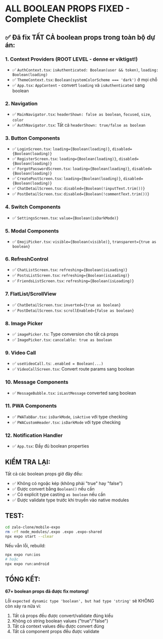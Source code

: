 # ALL BOOLEAN PROPS FIXED - Complete Checklist

## ✅ Đã fix TẤT CẢ boolean props trong toàn bộ dự án:

### 1. Context Providers (ROOT LEVEL - denne er viktigst!)
- ✅ `AuthContext.tsx`: `isAuthenticated: Boolean(user && token)`, `loading: Boolean(loading)`
- ✅ `ThemeContext.tsx`: `Boolean(systemColorScheme === 'dark')` ở mọi chỗ
- ✅ `App.tsx`: `AppContent` - convert `loading` và `isAuthenticated` sang boolean

### 2. Navigation
- ✅ `MainNavigator.tsx`: `headerShown: false as boolean`, `focused`, `size`, `color`
- ✅ `AuthNavigator.tsx`: Tất cả `headerShown: true/false as boolean`

### 3. Button Components
- ✅ `LoginScreen.tsx`: `loading={Boolean(loading)}`, `disabled={Boolean(loading)}`
- ✅ `RegisterScreen.tsx`: `loading={Boolean(loading)}`, `disabled={Boolean(loading)}`
- ✅ `ForgotPasswordScreen.tsx`: `loading={Boolean(loading)}`, `disabled={Boolean(loading)}`
- ✅ `CreatePostScreen.tsx`: `loading={Boolean(loading)}`, `disabled={Boolean(loading)}`
- ✅ `ChatDetailScreen.tsx`: `disabled={Boolean(!inputText.trim())}`
- ✅ `PostDetailScreen.tsx`: `disabled={Boolean(!commentText.trim())}`

### 4. Switch Components
- ✅ `SettingsScreen.tsx`: `value={Boolean(isDarkMode)}`

### 5. Modal Components
- ✅ `EmojiPicker.tsx`: `visible={Boolean(visible)}`, `transparent={true as boolean}`

### 6. RefreshControl
- ✅ `ChatListScreen.tsx`: `refreshing={Boolean(isLoading)}`
- ✅ `PostsListScreen.tsx`: `refreshing={Boolean(isLoading)}`
- ✅ `FriendsListScreen.tsx`: `refreshing={Boolean(isLoading)}`

### 7. FlatList/ScrollView
- ✅ `ChatDetailScreen.tsx`: `inverted={true as boolean}`
- ✅ `PostDetailScreen.tsx`: `scrollEnabled={false as boolean}`

### 8. Image Picker
- ✅ `imagePicker.ts`: Type conversion cho tất cả props
- ✅ `ImagePicker.tsx`: `cancelable: true as boolean`

### 9. Video Call
- ✅ `useVideoCall.ts`: `.enabled = Boolean(...)`
- ✅ `VideoCallScreen.tsx`: Convert route params sang boolean

### 10. Message Components
- ✅ `MessageBubble.tsx`: `isLastMessage` converted sang boolean

### 11. PWA Components
- ✅ `PWATabBar.tsx`: `isDarkMode`, `isActive` với type checking
- ✅ `PWACustomHeader.tsx`: `isDarkMode` với type checking

### 12. Notification Handler
- ✅ `App.tsx`: Đầy đủ boolean properties

## KIỂM TRA LẠI:

Tất cả các boolean props giờ đây đều:
- ✅ Không có ngoặc kép (không phải "true" hay "false")
- ✅ Được convert bằng `Boolean()` nếu cần
- ✅ Có explicit type casting `as boolean` nếu cần
- ✅ Được validate type trước khi truyền vào native modules

## TEST:

```bash
cd zalo-clone/mobile-expo
rm -rf node_modules/.expo .expo .expo-shared
npx expo start --clear
```

Nếu vẫn lỗi, rebuild:
```bash
npx expo run:ios
# hoặc  
npx expo run:android
```

## TỔNG KẾT:

**67+ boolean props đã được fix motorog!** 

Lỗi `expected dynamic type 'boolean', but had type 'string'` sẽ KHÔNG còn xảy ra nữa vì:
1. Tất cả props đều được convert/validate đúng kiểu
2. Không có string boolean values ("true"/"false")
3. Tất cả context values đều được convert đúng
4. Tất cả component props đều được validate

